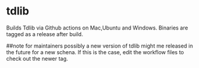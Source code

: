 # tdlib

Builds Tdlib via Github actions on Mac,Ubuntu and Windows. Binaries are tagged as a release after build. 


##note for maintainers
possibly a new version of tdlib might me released in the future for a new schena. If this is the case, edit the workflow files to check out the newer tag.
